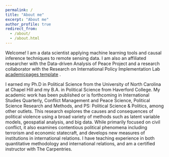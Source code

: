 ```yaml
---
permalink: /
title: "About me"
excerpt: "About me"
author_profile: true
redirect_from: 
  - /about/
  - /about.html
---
```


Welcome! I am a data scientist applying machine learning tools and causal inference techniques to remote sensing data. I am also an affiliated researcher with the Data-driven Analysis of Peace Project and a research collaborator with the Research on International Policy Implementation Lab [academicpages template](https://github.com/academicpages/academicpages.github.io) .

I earned my Ph.D in Political Science from the University of North Carolina at Chapel Hill and my B.A. in Political Science from Haverford College. My academic work has been published or is forthcoming in International Studies Quarterly, Conflict Management and Peace Science, Political Science Research and Methods, and PS: Political Science & Politics, among other outlets. This research explores the causes and consequences of political violence using a broad variety of methods such as latent variable models, geospatial analysis, and big data. While primarily focused on civil conflict, it also examines contentious political phenomena including terrorism and economic statecraft, and develops new measures of institutions in international relations. I have teaching experience in both quantitative methodology and international relations, and am a certified instructor with The Carpentries.
